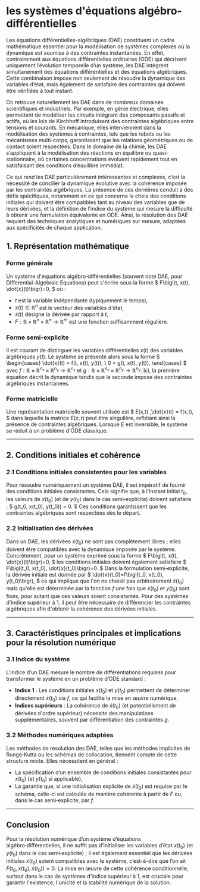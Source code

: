 # les systèmes d'équations algébro-différentielles

Les équations différentielles-algébriques (DAE) constituent un cadre mathématique essentiel pour la modélisation de systèmes complexes où la dynamique est soumise à des contraintes instantanées. En effet, contrairement aux équations différentielles ordinaires (ODE) qui décrivent uniquement l’évolution temporelle d’un système, les DAE intègrent simultanément des équations différentielles et des équations algébriques. Cette combinaison impose non seulement de résoudre la dynamique des variables d’état, mais également de satisfaire des contraintes qui doivent être vérifiées à tout instant.

On retrouve naturellement les DAE dans de nombreux domaines scientifiques et industriels. Par exemple, en génie électrique, elles permettent de modéliser les circuits intégrant des composants passifs et actifs, où les lois de Kirchhoff introduisent des contraintes algébriques entre tensions et courants. En mécanique, elles interviennent dans la modélisation des systèmes à contraintes, tels que les robots ou les mécanismes multi-corps, garantissant que les relations géométriques ou de contact soient respectées. Dans le domaine de la chimie, les DAE s’appliquent à la modélisation des réactions en équilibre ou quasi-stationnaire, où certaines concentrations évoluent rapidement tout en satisfaisant des conditions d’équilibre immédiat.

Ce qui rend les DAE particulièrement intéressantes et complexes, c’est la nécessité de concilier la dynamique évolutive avec la cohérence imposée par les contraintes algébriques. La présence de ces dernières conduit à des défis spécifiques, notamment en ce qui concerne le choix des conditions initiales qui doivent être compatibles tant au niveau des variables que de leurs dérivées, et la définition de l’indice du système qui mesure la difficulté à obtenir une formulation équivalente en ODE. Ainsi, la résolution des DAE requiert des techniques analytiques et numériques sur mesure, adaptées aux spécificités de chaque application.

## 1. Représentation mathématique

### Forme générale

Un système d'équations algébro‑différentielles (souvent noté DAE, pour Differential-Algebraic Equations) peut s'écrire sous la forme
$
F\bigl(t, x(t), \dot{x}(t)\bigr)=0,
$
où :

- $t$ est la variable indépendante (typiquement le temps),
- $x(t) \in \mathbb{R}^n$ est le vecteur des variables d'état,
- $\dot{x}(t)$ désigne la dérivée par rapport à $t$,
- $F: \mathbb{R} \times \mathbb{R}^n \times \mathbb{R}^n \to \mathbb{R}^m$ est une fonction suffisamment régulière.

### Forme semi‑explicite

Il est courant de distinguer les variables différentielles $x(t)$ des variables algébriques $y(t)$. Le système se présente alors sous la forme
$
\begin{cases}
\dot{x}(t) = f(t, x(t), y(t)), \\
0 = g(t, x(t), y(t)),
\end{cases}
$
avec $f: \mathbb{R} \times \mathbb{R}^{n_x} \times \mathbb{R}^{n_y} \to \mathbb{R}^{n_x}$ et $g: \mathbb{R} \times \mathbb{R}^{n_x} \times \mathbb{R}^{n_y} \to \mathbb{R}^{n_y}$. Ici, la première équation décrit la dynamique tandis que la seconde impose des contraintes algébriques instantanées.

### Forme matricielle

Une représentation matricielle souvent utilisée est
$
E(x,t) \,\dot{x}(t) = f(x,t),
$
dans laquelle la matrice $E(x,t)$ peut être singulière, reflétant ainsi la présence de contraintes algébriques. Lorsque $E$ est inversible, le système se réduit à un problème d'ODE classique.

---

## 2. Conditions initiales et cohérence

### 2.1 Conditions initiales consistentes pour les variables

Pour résoudre numériquement un système DAE, il est impératif de fournir des conditions initiales consistantes. Cela signifie que, à l'instant initial $t_0$, les valeurs de $x(t_0)$ (et de $y(t_0)$ dans le cas semi‑explicite) doivent satisfaire :
$
g(t_0, x(t_0), y(t_0)) = 0.
$
Ces conditions garantissent que les contraintes algébriques sont respectées dès le départ.

### 2.2 Initialisation des dérivées

Dans un DAE, les dérivées $\dot{x}(t_0)$ ne sont pas complètement libres ; elles doivent être compatibles avec la dynamique imposée par le système. Concrètement, pour un système exprimé sous la forme
$
F\bigl(t, x(t), \dot{x}(t)\bigr)=0,
$
les conditions initiales doivent également satisfaire
$
F\bigl(t_0, x(t_0), \dot{x}(t_0)\bigr)=0.
$
Dans la formulation semi‑explicite, la dérivée initiale est donnée par
$
\dot{x}(t_0)=f\bigl(t_0, x(t_0), y(t_0)\bigr),
$
ce qui implique que l'on ne choisit pas arbitrairement $\dot{x}(t_0)$ mais qu'elle est déterminée par la fonction $f$ une fois que $x(t_0)$ et $y(t_0)$ sont fixés, pour autant que ces valeurs soient consistantes. Pour des systèmes d'indice supérieur à 1, il peut être nécessaire de différencier les contraintes algébriques afin d'obtenir la cohérence des dérivées initiales.

---

## 3. Caractéristiques principales et implications pour la résolution numérique

### 3.1 Indice du système

L’indice d’un DAE mesure le nombre de différentiations requises pour transformer le système en un problème d’ODE standard :

- **Indice 1** : Les conditions initiales $x(t_0)$ et $y(t_0)$ permettent de déterminer directement $\dot{x}(t_0)$ via $f$, ce qui facilite la mise en œuvre numérique.
- **Indices supérieurs** : La cohérence de $\dot{x}(t_0)$ (et potentiellement de dérivées d'ordre supérieur) nécessite des manipulations supplémentaires, souvent par différentiation des contraintes $g$.

### 3.2 Méthodes numériques adaptées

Les méthodes de résolution des DAE, telles que les méthodes implicites de Runge‑Kutta ou les schémas de collocation, tiennent compte de cette structure mixte. Elles nécessitent en général :

- La spécification d’un ensemble de conditions initiales consistantes pour $x(t_0)$ (et $y(t_0)$ si applicable),
- La garantie que, si une initialisation explicite de $\dot{x}(t_0)$ est requise par le schéma, celle-ci est calculée de manière cohérente à partir de $F$ ou, dans le cas semi‑explicite, par $f$.

---

## Conclusion

Pour la résolution numérique d’un système d’équations algébro‑différentielles, il ne suffit pas d’initialiser les variables d’état $x(t_0)$ (et $y(t_0)$ dans le cas semi‑explicite) ; il est également essentiel que les dérivées initiales $\dot{x}(t_0)$ soient compatibles avec le système, c’est-à-dire que l’on ait $F\bigl(t_0, x(t_0), \dot{x}(t_0)\bigr)=0$. La mise en œuvre de cette cohérence conditionnelle, surtout dans le cas de systèmes d’indice supérieur à 1, est cruciale pour garantir l'existence, l'unicité et la stabilité numérique de la solution.